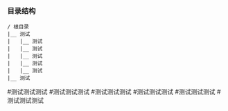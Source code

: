 ### 目录结构

    / 根目录
    |__ 测试
    |   |__ 测试
    |   |__ 测试
    |   |__ 测试
    |   |__ 测试
    |   |__ 测试
    |__ 测试
 
 #测试测试测试
  #测试测试测试
   #测试测试测试
    #测试测试测试
     #测试测试测试
      #测试测试测试